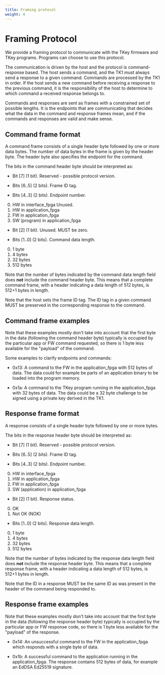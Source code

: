 ```yaml
---
title: Framing protocol
weight: 4
---
```


# Framing Protocol

We provide a framing protocol to communicate with the TKey firmware
and TKey programs. Programs can choose to use this protocol.

The communication is driven by the host and the protocol is
command-response based. The host sends a command, and the TK1 must
always send a response to a given command. Commands are processed by
the TK1 in order. If the host sends a new command before receiving a
response to the previous command, it is the responsibility of the host
to determine to which command a received response belongs to.

Commands and responses are sent as frames with a constrained set of
possible lengths. It is the endpoints that are communicating that
decides what the data in the command and response frames mean, and if
the commands and responses are valid and make sense.

## Command frame format

A command frame consists of a single header byte followed by one or more
data bytes. The number of data bytes in the frame is given by the header
byte. The header byte also specifies the endpoint for the command.

The bits in the command header byte should be interpreted as:
* Bit [7] (1 bit). Reserved - possible protocol version.

* Bits [6..5] (2 bits). Frame ID tag.

* Bits [4..3] (2 bits). Endpoint number.
0. HW in interface_fpga Unused.
1. HW in application_fpga
2. FW in application_fpga
3. SW (program) in application_fpga

* Bit [2] (1 bit). Unused. MUST be zero.

* Bits [1..0] (2 bits). Command data length.
0. 1 byte
1. 4 bytes
2. 32 bytes
3. 512 bytes

Note that the number of bytes indicated by the command data length field
does **not** include the command header byte. This means that a complete
command frame, with a header indicating a data length of 512 bytes, is
512+1 bytes in length.

Note that the host sets the frame ID tag. The ID tag in a given command
MUST be preserved in the corresponding response to the command.

## Command frame examples

Note that these examples mostly don't take into account that the first
byte in the data (following the command header byte) typically is
occupied by the particular app or FW command requested, so there is 1
byte less available for the "payload" of the command.

Some examples to clarify endpoints and commands:

* 0x13: A command to the FW in the application_fpga with 512 bytes of
  data. The data could for example be parts of an application binary to
  be loaded into the program memory.

* 0x1a: A command to the TKey program running in the application_fpga
  with 32 bytes of data. The data could be a 32 byte challenge to be
  signed using a private key derived in the TK1.

## Response frame format
A response consists of a single header byte followed by one or more bytes.

The bits in the response header byte should be interpreted as:
* Bit [7] (1 bit). Reserved - possible protocol version.

* Bits [6..5] (2 bits). Frame ID tag.

* Bits [4..3] (2 bits). Endpoint number.
0. HW in interface_fpga
1. HW in application_fpga
2. FW in application_fpga
3. SW (application) in application_fpga

* Bit [2] (1 bit). Response status.
0. OK
1. Not OK (NOK)

* Bits [1..0] (2 bits). Response data length.
0. 1 byte
1. 4 bytes
2. 32 bytes
3. 512 bytes


Note that the number of bytes indicated by the response data length field
does **not** include the response header byte. This means that a complete
response frame, with a header indicating a data length of 512 bytes, is
512+1 bytes in length.

Note that the ID in a response MUST be the same ID as was present in the
header of the command being responded to.

## Response frame examples

Note that these examples mostly don't take into account that the first
byte in the data (following the response header byte) typically is
occupied by the particular app or FW response code, so there is 1 byte
less available for the "payload" of the response.

* 0x14: An unsuccessful command to the FW in the application_fpga which
  responds with a single byte of data.

* 0x1b: A successful command to the application running in the
  application_fpga. The response contains 512 bytes of data, for example
  an EdDSA Ed25519 signature.
